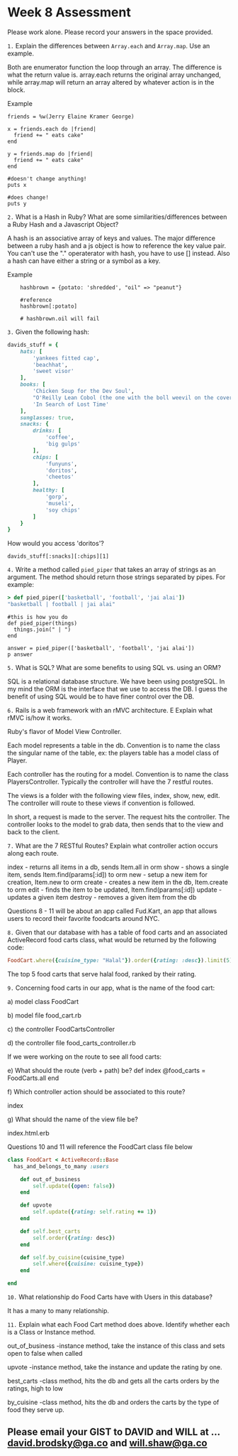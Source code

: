 # Week 8 Assessment

Please work alone. Please record your answers in the space provided.  

`1.` Explain the differences between `Array.each` and `Array.map`.  Use an example.

Both are enumerator function the loop through an array. The difference is what the return value is. array.each returns the original array unchanged, while array.map will return an array altered by whatever action is in the block.

Example

```
friends = %w(Jerry Elaine Kramer George)

x = friends.each do |friend|
  friend += " eats cake"
end

y = friends.map do |friend|
  friend += " eats cake"
end

#doesn't change anything!
puts x

#does change!
puts y

``` 

`2.` What is a Hash in Ruby?  What are some similarities/differences between a Ruby Hash and a Javascript Object?

A hash is an associative array of keys and values. The major difference between a ruby hash and a js object is how to reference the key value pair. You can't use the "." operaterator with hash, you have to use [] instead. Also a hash can have either a string or a symbol as a key.

Example
```
	hashbrown = {potato: 'shredded', "oil" => "peanut"}

	#reference
	hashbrown[:potato]

	# hashbrown.oil will fail
```

`3.` Given the following hash:
```ruby
davids_stuff = {
	hats: [
		'yankees fitted cap',
		'beachhat',
		'sweet visor'
	],
	books: [
		'Chicken Soup for the Dev Soul',
		"O'Reilly Lean Cobol (the one with the boll weevil on the cover)",
		'In Search of Lost Time'
	],
	sunglasses: true,
	snacks: {
		drinks: [
			'coffee',
			'big gulps'
		],
		chips: [
			'funyuns',
			'doritos',
			'cheetos'
		],
		healthy: [
			'gorp',
			'museli',
			'soy chips'
		]
	}
}

```

How would you access 'doritos'?
```
davids_stuff[:snacks][:chips][1]
```

`4.` Write a method called `pied_piper` that takes an array of strings as an argument.  The method should return those strings separated by pipes.  For example:
```ruby
> def pied_piper(['basketball', 'football', 'jai alai'])
"basketball | football | jai alai"
```

```
#this is how you do
def pied_piper(things)
  things.join(" | ")
end

answer = pied_piper(['basketball', 'football', 'jai alai'])
p answer
```

`5.` What is SQL?  What are some benefits to using SQL vs. using an ORM?

SQL is a relational database structure. We have been using postgreSQL. In my mind the ORM is the interface that we use to access the DB. I guess the benefit of using SQL would be to have finer control over the DB.


`6.` Rails is a web framework with an rMVC architecture.  E
Explain what rMVC is/how it works.  

Ruby's flavor of Model View Controller. 

Each model represents a table in the db. Convention is to name the class the singular name of the table, ex: the players table has a model class of Player. 

Each controller has the routing for a model. Convention is to name the class PlayersController. Typically the controller will have the 7 restful routes.

The views is a folder with the following view files, index, show, new, edit. The controller will route to these views if convention is followed.

In short, a request is made to the server. The request hits the controller. The controller looks to the model to grab data, then sends that to the view and back to the client.

`7.`  What are the 7 RESTful Routes?  Explain what controller action occurs along each route.  

index - returns all items in a db, sends Item.all in orm
show - shows a single item, sends Item.find(params[:id]) to orm
new - setup a new item for creation, Item.new to orm
create - creates a new item in the db, Item.create to orm
edit - finds the item to be updated, Item.find(params[:id])
update - updates a given item
destroy - removes a given item from the db

Questions 8 - 11 will be about an app called Fud.Kart, an app that allows users to record their favorite foodcarts around NYC.  

`8.` Given that our database with has a table of food carts and an associated ActiveRecord food carts class, what would be returned by the following code:

```ruby
FoodCart.where({cuisine_type: "Halal"}).order({rating: :desc}).limit(5)
``` 
The top 5 food carts that serve halal food, ranked by their rating. 


`9.` Concerning food carts in our app, what is the name of the food cart:

a) model class
FoodCart

b) model file
food_cart.rb

c) the controller
FoodCartsController

d) the controller file
food_carts_controller.rb

If we were working on the route to see all food carts:

e) What should the route (verb + path) be?
def index
	@food_carts = FoodCarts.all
end

f) Which controller action should be associated to this route?

index

g) What should the name of the view file be?

index.html.erb


Questions 10 and 11 will reference the FoodCart class file below

```ruby
class FoodCart < ActiveRecord::Base
  has_and_belongs_to_many :users

	def out_of_business
		self.update({open: false})
	end

	def upvote
		self.update({rating: self.rating += 1})
	end

	def self.best_carts
		self.order({rating: desc})
	end

	def self.by_cuisine(cuisine_type)
		self.where({cuisine: cuisine_type})
	end

end

```

`10.` What relationship do Food Carts have with Users in this database?

It has a many to many relationship.


`11.` Explain what each Food Cart method does above.  Identify whether each is a Class or Instance method.  

out_of_business
-instance method, take the instance of this class and sets open to false when called

upvote
-instance method, take the instance and update the rating by one.

best_carts
-class method, hits the db and gets all the carts orders by the ratings, high to low

by_cuisine
-class method, hits the db and orders the carts by the type of food they serve up.


## Please email your GIST to DAVID and WILL at ... david.brodsky@ga.co and will.shaw@ga.co